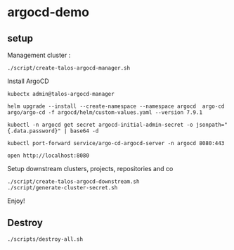 # argocd-demo

## setup

Management cluster :

```
./script/create-talos-argocd-manager.sh
```

Install ArgoCD

```
kubectx admin@talos-argocd-manager

helm upgrade --install --create-namespace --namespace argocd  argo-cd argo/argo-cd -f argocd/helm/custom-values.yaml --version 7.9.1

kubectl -n argocd get secret argocd-initial-admin-secret -o jsonpath="{.data.password}" | base64 -d

kubectl port-forward service/argo-cd-argocd-server -n argocd 8080:443

open http://localhost:8080
```



Setup downstream clusters, projects, repositories and co

```
./script/create-talos-argocd-downstream.sh
./script/generate-cluster-secret.sh
```

Enjoy!


## Destroy

```
./scripts/destroy-all.sh
```